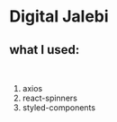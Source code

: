 # Digital Jalebi

<h2>what I used:</h2><br>
<ol>
<li>axios</li>
<li>react-spinners</li>
<li>styled-components</li>
<ol>
